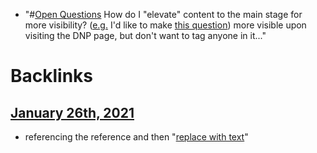 - "#[Open Questions](<Open Questions.md>) How do I "elevate" content to the main stage for more visibility? ([e.g.](<e.g..md>) I'd like to make [this question](((jteC3b2n_)))) more visible upon visiting the DNP page, but don't want to tag anyone in it..."

# Backlinks
## [January 26th, 2021](<January 26th, 2021.md>)
- referencing the reference and then "[replace with text](<replace with text.md>)"

